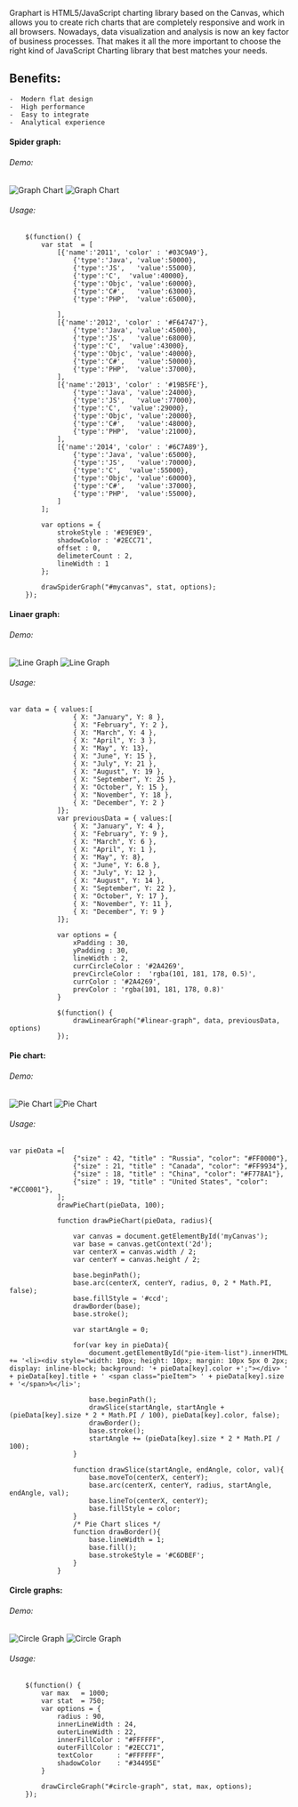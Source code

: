 Graphart is HTML5/JavaScript charting library based on the Canvas, which allows you to 
create rich charts that are completely responsive and work in all browsers.
Nowadays, data visualization and analysis is now an key factor of business processes. That makes it all the more important to choose the right kind of JavaScript Charting library that best matches your needs.

## Benefits:

	-  Modern flat design
	-  High performance
	-  Easy to integrate
	-  Analytical experience

#### Spider graph:
###### Demo:
![Graph Chart](http://content.screencast.com/users/johannesMt/folders/Jing/media/5c4c1fb5-cad9-4aaf-b23b-c4968b783fc7/2015-06-29_1313.png)
![Graph Chart](http://content.screencast.com/users/styopdev/folders/Jing/media/72cfb6e9-e0d5-4c73-9d18-d6bafdb6bfab/00000031.png)
###### Usage:
``` 
    $(function() {
    	var stat  = [
    		[{'name':'2011', 'color' : '#03C9A9'},
    			{'type':'Java', 'value':50000},
    			{'type':'JS',   'value':55000},
    			{'type':'C',  'value':40000},
    			{'type':'Objc', 'value':60000},
    			{'type':'C#',   'value':63000},
    			{'type':'PHP',  'value':65000},
    		  	
    		], 
    		[{'name':'2012', 'color' : '#F64747'},
    			{'type':'Java', 'value':45000},
    			{'type':'JS',   'value':68000},
    			{'type':'C',  'value':43000},
    			{'type':'Objc', 'value':40000},
    			{'type':'C#',   'value':50000},
    			{'type':'PHP',  'value':37000},
    		], 
    		[{'name':'2013', 'color' : '#19B5FE'},
    			{'type':'Java', 'value':24000},
    			{'type':'JS',   'value':77000},
    			{'type':'C',  'value':29000},
    			{'type':'Objc', 'value':20000},
    			{'type':'C#',   'value':48000},
    			{'type':'PHP',  'value':21000},
      		],
      		[{'name':'2014', 'color' : '#6C7A89'},
    			{'type':'Java', 'value':65000},
    			{'type':'JS',   'value':70000},
    			{'type':'C',  'value':55000},
    			{'type':'Objc', 'value':60000},
    			{'type':'C#',   'value':37000},
    			{'type':'PHP',  'value':55000},
      		]
      	];
        
    	var options = {
    		strokeStyle : '#E9E9E9',
    		shadowColor : '#2ECC71',
    		offset : 0,
    		delimeterCount : 2,
    		lineWidth : 1
    	};
    
    	drawSpiderGraph("#mycanvas", stat, options);
    });
```

#### Linaer graph:
###### Demo: 
![Line Graph](http://content.screencast.com/users/styopdev/folders/Jing/media/68c58501-430c-48c6-89ab-9153942c5309/00000005.png)
![Line Graph](http://content.screencast.com/users/johannesMt/folders/Jing/media/e83594af-d4d1-4ec9-97d3-76df43ca951d/2015-06-28_2107.png)
###### Usage:
```
var data = { values:[
                { X: "January", Y: 8 },
                { X: "February", Y: 2 },
                { X: "March", Y: 4 },
                { X: "April", Y: 3 },
                { X: "May", Y: 13},
                { X: "June", Y: 15 },
                { X: "July", Y: 21 },
                { X: "August", Y: 19 },
                { X: "September", Y: 25 },
                { X: "October", Y: 15 },
                { X: "November", Y: 18 },
                { X: "December", Y: 2 }
            ]};
            var previousData = { values:[
                { X: "January", Y: 4 },
                { X: "February", Y: 9 },
                { X: "March", Y: 6 },
                { X: "April", Y: 1 },
                { X: "May", Y: 8},
                { X: "June", Y: 6.8 },
                { X: "July", Y: 12 },
                { X: "August", Y: 14 },
                { X: "September", Y: 22 },
                { X: "October", Y: 17 },
                { X: "November", Y: 11 },
                { X: "December", Y: 9 }
            ]};

            var options = {
                xPadding : 30,
                yPadding : 30,
				lineWidth : 2,
				currCircleColor : '#2A4269',
				prevCircleColor :  'rgba(101, 181, 178, 0.5)',
				currColor : '#2A4269',
				prevColor : 'rgba(101, 181, 178, 0.8)'			
            }

            $(function() {
                drawLinearGraph("#linear-graph", data, previousData, options)
            });
```

#### Pie chart:
###### Demo:
![Pie Chart](http://content.screencast.com/users/styopdev/folders/Jing/media/ec600738-fbbe-49c0-bdaa-16b59264b2c0/2015-06-17_2125.png)
![Pie Chart](http://content.screencast.com/users/johannesMt/folders/Jing/media/9aa7acde-fd34-490f-ab03-983a2551cb5c/2015-06-28_2158.png)
###### Usage:
```
var pieData =[
                {"size" : 42, "title" : "Russia", "color": "#FF0000"},
                {"size" : 21, "title" : "Canada", "color": "#FF9934"},
                {"size" : 18, "title" : "China", "color": "#F778A1"},
                {"size" : 19, "title" : "United States", "color": "#CC0001"},
            ];
            drawPieChart(pieData, 100);

            function drawPieChart(pieData, radius){

                var canvas = document.getElementById('myCanvas');
                var base = canvas.getContext('2d');
                var centerX = canvas.width / 2;
                var centerY = canvas.height / 2;

                base.beginPath();
                base.arc(centerX, centerY, radius, 0, 2 * Math.PI, false);
                base.fillStyle = '#ccd';
                drawBorder(base);
                base.stroke();

                var startAngle = 0;

                for(var key in pieData){
                    document.getElementById("pie-item-list").innerHTML += '<li><div style="width: 10px; height: 10px; margin: 10px 5px 0 2px; display: inline-block; background: '+ pieData[key].color +';"></div> ' + pieData[key].title + ' <span class="pieItem"> ' + pieData[key].size + '</span>%</li>';

                    base.beginPath();
                    drawSlice(startAngle, startAngle + (pieData[key].size * 2 * Math.PI / 100), pieData[key].color, false);
                    drawBorder();
                    base.stroke();
                    startAngle += (pieData[key].size * 2 * Math.PI / 100);
                }

                function drawSlice(startAngle, endAngle, color, val){
                    base.moveTo(centerX, centerY);
                    base.arc(centerX, centerY, radius, startAngle, endAngle, val);
                    base.lineTo(centerX, centerY);
                    base.fillStyle = color;
                }
                /* Pie Chart slices */
                function drawBorder(){
                    base.lineWidth = 1;
                    base.fill();
                    base.strokeStyle = '#C6DBEF';
                }
            }
```
#### Circle graphs:
###### Demo:
![Circle Graph](http://content.screencast.com/users/styopdev/folders/Jing/media/87aba6bb-118e-46bd-abda-83b2702218f7/2015-06-17_2227.png)
![Circle Graph](http://content.screencast.com/users/styopdev/folders/Jing/media/c02a460e-3d55-4bb2-bbce-dccbfe680920/2015-06-17_2301.png)
###### Usage:
```
	$(function() {
		var max   = 1000; 
		var stat  = 750;
		var options = {
			radius : 90,
			innerLineWidth : 24,
			outerLineWidth : 22,
			innerFillColor : "#FFFFFF",
			outerFillColor : "#2ECC71",
			textColor	   : "#FFFFFF",
			shadowColor	   : "#34495E"
		}

		drawCircleGraph("#circle-graph", stat, max, options);
	});
```

